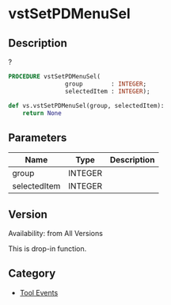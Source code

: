 # vstSetPDMenuSel

## Description
?

```pascal
PROCEDURE vstSetPDMenuSel(
				group        : INTEGER;
				selectedItem : INTEGER);
```

```python
def vs.vstSetPDMenuSel(group, selectedItem):
    return None
```

## Parameters
|Name|Type|Description|
|---|---|---|
|group|INTEGER|   |
|selectedItem|INTEGER|   |

## Version
Availability: from All Versions

This is drop-in function.

## Category
* [Tool Events](../Categories/Tool%20Events.md)
